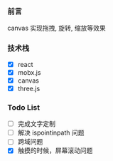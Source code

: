 ### 前言
canvas 实现拖拽, 旋转, 缩放等效果

### 技术栈
- [x] react
- [x] mobx.js
- [x] canvas
- [x] three.js

### Todo List
- [ ] 完成文字定制
- [ ] 解决 ispointinpath 问题 
- [ ] 跨域问题
- [x] 触摸的时候，屏幕滚动问题
